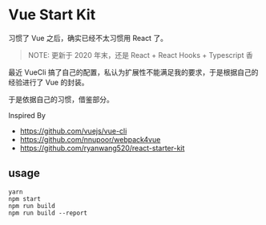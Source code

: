 # Vue Start Kit

习惯了 Vue 之后，确实已经不太习惯用 React 了。

> NOTE: 更新于 2020 年末，还是 React + React Hooks + Typescript 香

最近 VueCli 搞了自己的配置，私认为扩展性不能满足我的要求，于是根据自己的经验进行了 Vue 的封装。

于是依据自己的习惯，借鉴部分。

Inspired By

* https://github.com/vuejs/vue-cli
* https://github.com/nnupoor/webpack4vue
* https://github.com/ryanwang520/react-starter-kit

## usage

```
yarn
npm start
npm run build
npm run build --report
```


